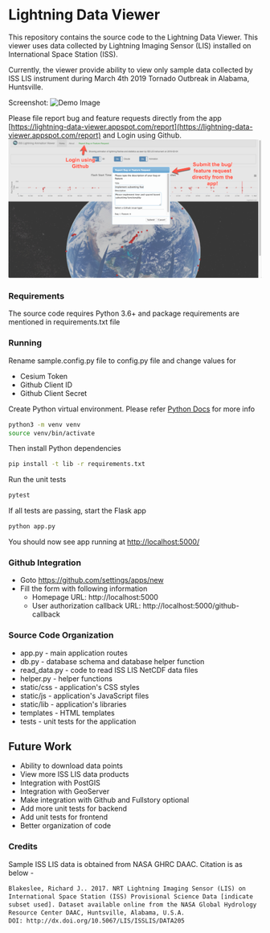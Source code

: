 # Lightning Data Viewer

This repository contains the source code to the Lightning Data Viewer. This viewer uses data collected by Lightning Imaging Sensor (LIS) installed on International Space Station (ISS).


Currently, the viewer provide ability to view only sample data collected by ISS LIS instrument during March 4th 2019 Tornado Outbreak in Alabama, Huntsville.

Screenshot:
![Demo Image](static/images/demo/demo.gif)

Please file report bug and feature requests directly from the app [https://lightning-data-viewer.appspot.com/report](https://lightning-data-viewer.appspot.com/report) and Login using Github.
![Issue Submit](static/images/demo/bug-feature.png)

### Requirements
The source code requires Python 3.6+ and package requirements are mentioned in requirements.txt file

### Running
Rename sample.config.py file to config.py file and change values for
- Cesium Token
- Github Client ID
- Github Client Secret

Create Python virtual environment. Please refer [Python Docs](https://docs.python.org/3/library/venv.html) for more info
```bash
python3 -m venv venv
source venv/bin/activate
```
Then install Python dependencies
```bash
pip install -t lib -r requirements.txt
```

Run the unit tests
```bash
pytest
```

If all tests are passing, start the Flask app
```bash
python app.py
```

You should now see app running at [http://localhost:5000/](http://localhost:5000/)

### Github Integration
- Goto https://github.com/settings/apps/new
- Fill the form with following information
    - Homepage URL: http://localhost:5000
    - User authorization callback URL: http://localhost:5000/github-callback

### Source Code Organization
- app.py - main application routes 
- db.py - database schema and database helper function 
- read_data.py - code to read ISS LIS NetCDF data files
- helper.py - helper functions
- static/css - application's CSS styles
- static/js - application's JavaScript files
- static/lib - application's libraries
- templates - HTML templates
- tests - unit tests for the application



## Future Work
- Ability to download data points
- View more ISS LIS data products
- Integration with PostGIS
- Integration with GeoServer
- Make integration with Github and Fullstory optional
- Add more unit tests for backend
- Add unit tests for frontend 
- Better organization of code

### Credits
Sample ISS LIS data is obtained from NASA GHRC DAAC. Citation is as below -
```
Blakeslee, Richard J.. 2017. NRT Lightning Imaging Sensor (LIS) on International Space Station (ISS) Provisional Science Data [indicate subset used]. Dataset available online from the NASA Global Hydrology Resource Center DAAC, Huntsville, Alabama, U.S.A. 
DOI: http://dx.doi.org/10.5067/LIS/ISSLIS/DATA205
```
